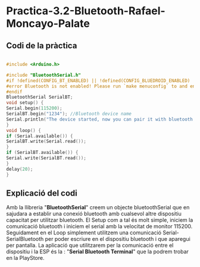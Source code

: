 # Practica-3.2-Bluetooth-Rafael-Moncayo-Palate

## Codi de la pràctica

```cpp

#include <Arduino.h>

#include "BluetoothSerial.h"
#if !defined(CONFIG_BT_ENABLED) || !defined(CONFIG_BLUEDROID_ENABLED)
#error Bluetooth is not enabled! Please run `make menuconfig` to and enable it
#endif
BluetoothSerial SerialBT;
void setup() {
Serial.begin(115200);
SerialBT.begin("1234"); //Bluetooth device name
Serial.println("The device started, now you can pair it with bluetooth!");
}
void loop() {
if (Serial.available()) {
SerialBT.write(Serial.read());
}
if (SerialBT.available()) {
Serial.write(SerialBT.read());
}
delay(20);
}

```

## Explicació del codi

Amb la llibreria "**BluetoothSerial**" creem un objecte bluetoothSerial que en sajudara a establir una conexió bluetooth amb cualsevol altre dispositiu capacitat per utilitzar bluetooth. El Setup com a tal és molt simple, iniciem la comunicació bluetooth i iniciem el serial amb la velocitat de monitor 115200. Seguidament en el Loop simplement utilitzem una comunicació Serial-SerialBluetooth per poder escriure en el dispositiu bluetooth i que aparegui per pantalla. 
La aplicació que utilitzarem per la comunicació entre el dispositiu i la ESP és la : "**Serial Bluetooth Terminal**" que la podrem trobar en la PlayStore.

